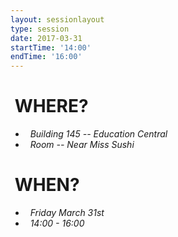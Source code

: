 ```yaml
---
layout: sessionlayout
type: session
date: 2017-03-31
startTime: '14:00'
endTime: '16:00'
---
```


&nbsp;WHERE?
============
- &nbsp;&nbsp;*Building 145 -- Education Central*
- &nbsp;&nbsp;*Room -- Near Miss Sushi*

&nbsp;WHEN?
===========

- &nbsp;&nbsp;*Friday March 31st* 
- &nbsp;&nbsp;*14:00 - 16:00*
